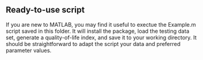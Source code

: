 ## Ready-to-use script

If you are new to MATLAB, you may find it useful to exectue the Example.m script saved in this folder. It will install the package, load the testing data set, generate a quality-of-life index, and save it to your working directory.  It should be straightforward to adapt the script your data and preferred parameter values.
